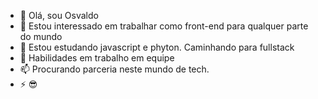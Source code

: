 - 👋 Olá, sou Osvaldo
- 👀 Estou interessado em trabalhar como front-end para qualquer parte do mundo
- 🌱 Estou estudando javascript e phyton. Caminhando para fullstack
- 💞️ Habilidades em trabalho em equipe
- 📫 Procurando parceria neste mundo de tech.
- ⚡ 😎

<!---
PereiraMussa/PereiraMussa is a ✨ special ✨ repository because its `README.md` (this file) appears on your GitHub profile.
You can click the Preview link to take a look at your changes.
--->

